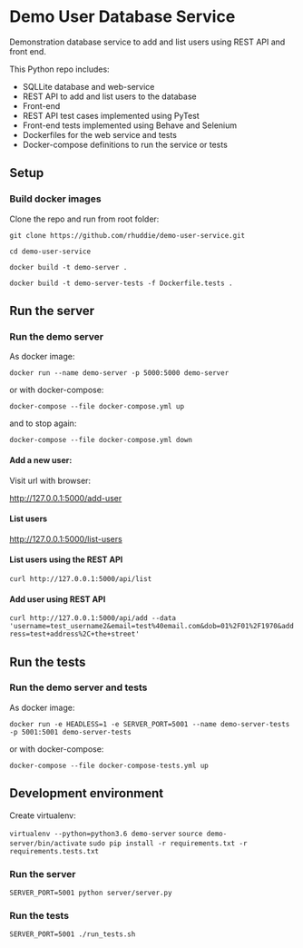 # Demo User Database Service

Demonstration database service to add and list users using REST API and front end.

This Python repo includes:
 - SQLLite database and web-service
 - REST API to add and list users to the database
 - Front-end
 - REST API test cases implemented using PyTest
 - Front-end tests implemented using Behave and Selenium
 - Dockerfiles for the web service and tests
 - Docker-compose definitions to run the service or tests

## Setup

### Build docker images

Clone the repo and run from root folder:

`git clone https://github.com/rhuddie/demo-user-service.git`

`cd demo-user-service`

`docker build -t demo-server .`

`docker build -t demo-server-tests -f Dockerfile.tests .`

## Run the server

### Run the demo server

As docker image:

`docker run --name demo-server -p 5000:5000 demo-server`

or with docker-compose:

`docker-compose --file docker-compose.yml up`

and to stop again:

`docker-compose --file docker-compose.yml down`

#### Add a new user:

Visit url with browser:

<http://127.0.0.1:5000/add-user>

#### List users

<http://127.0.0.1:5000/list-users>

#### List users using the REST API

`curl http://127.0.0.1:5000/api/list`

#### Add user using REST API

`curl http://127.0.0.1:5000/api/add --data 'username=test_username2&email=test%40email.com&dob=01%2F01%2F1970&address=test+address%2C+the+street'`

## Run the tests

### Run the demo server and tests

As docker image:

`docker run -e HEADLESS=1 -e SERVER_PORT=5001 --name demo-server-tests -p 5001:5001 demo-server-tests`

or with docker-compose:

`docker-compose --file docker-compose-tests.yml up`

## Development environment

Create virtualenv:

`virtualenv --python=python3.6 demo-server`
`source demo-server/bin/activate`
`sudo pip install -r requirements.txt -r requirements.tests.txt`

### Run the server

`SERVER_PORT=5001 python server/server.py`

### Run the tests

`SERVER_PORT=5001 ./run_tests.sh`
